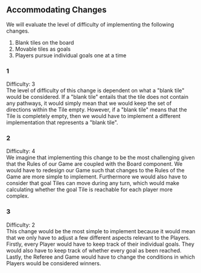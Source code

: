 ## Accommodating Changes

We will evaluate the level of difficulty of implementing the following changes.

1. Blank tiles on the board
2. Movable tiles as goals
3. Players pursue individual goals one at a time


### 1
Difficulty: 3  
The level of difficulty of this change is dependent on what a "blank tile" would be considered. If a "blank tile" entails that the tile does not contain any pathways, it would simply mean that we would keep the set of directions within the Tile empty. However, if a "blank tile" means that the Tile is completely empty, then we would have to implement a different implementation that represents a "blank tile".

### 2
Difficulty: 4  
We imagine that implementing this change to be the most challenging given that the Rules of our Game are coupled with the Board component. We would have to redesign our Game such that changes to the Rules of the Game are more simple to implement. Furthermore we would also have to consider that goal Tiles can move during any turn, which would make calculating whether the goal Tile is reachable for each player more complex.

### 3
Difficulty: 2  
This change would be the most simple to implement because it would mean that we only have to adjust a few different aspects relevant to the Players. Firstly, every Player would have to keep track of their individual goals. They would also have to keep track of whether every goal as been reached. Lastly, the Referee and Game would have to change the conditions in which Players would be considered winners.

